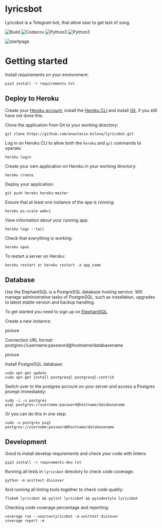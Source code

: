 # lyricsbot

Lyricsbot is a Telegram bot, that allow user to get text of song.

![Build](https://travis-ci.org/anastasia-bilova/lyricsbot.svg?branch=develop)
![Codecov](https://img.shields.io/codecov/c/github/anastasia-bilova/lyricsbot/coverage.svg)
![Python3](https://img.shields.io/badge/Python-3.5-brightgreen.svg)
![Python3](https://img.shields.io/badge/Python-3.6-brightgreen.svg)

![startpage](https://habrastorage.org/webt/xz/ry/ev/xzryevmf9ntv_9ob0egmk5xag1q.png)

# Getting started

Install requirements on your environment:

```
pip3 install -r requirements.txt
```

## Deploy to Heroku

Create your [Heroku account](https://signup.heroku.com/?c=70130000001x9jFAAQ), install the [Heroku CLI](https://devcenter.heroku.com/articles/getting-started-with-python#set-up) and install [Git](https://gist.github.com/derhuerst/1b15ff4652a867391f03), if you still have not done this.

Clone the application from Git to your working directory:

```
git clone https://github.com/anastasia-bilova/lyricsbot.git
```

Log in on Heroku CLI to allow both the `heroku` and `git` commands to operate: 

```
heroku login
```

Create your own application on Heroku in your working directory:

```
heroku create
```

Deploy your application:

```
git push heroku heroku:master
```

Ensure that at least one instance of the app is running:

```
heroku ps:scale web=1
```

View information about your running app:

```
heroku logs --tail
```

Check that everything is working:

```
heroku open
```

To restart a server on Heroku:

```
heroku restart or heroku restart -a app_name
```

## Database

Use the ElephantSQL is a PostgreSQL database hosting service. 
Will manage administrative tasks of PostgreSQL, such as installation, upgrades to latest stable version and backup handling.

To get started you need to sign up on [ElephantSQL](https://www.elephantsql.com/)

Create a new instance:

picture

Connection URL format: postgres://username:password@hostname/databasename

picture

Install PostgreSQL database:

```
sudo apt-get update
sudo apt-get install postgresql postgresql-contrib
```

Switch over to the postgres account on your server and access a Postgres prompt immediately:

```
sudo -i -u postgres
psql postgres://username:password@hostname/databasename
```

Or you can do this in one step:

```
sudo -u postgres psql postgres://username:password@hostname/databasename
```

## Development

Good to install develop requirements and check your code with linters:

```
pip3 install -r requrements-dev.txt
```

Running all tests in `lyricsbot` directory to check code coverage:

```
python -m unittest discover
```

And running all linting tools together to check code quality:

```
flake8 lyricsbot && pylint lyricsbot && pycodestyle lyricsbot
```

Checking code coverage percentage and reporting:

```
coverage run --source=lyricsbot -m unittest discover
coverage report -m
```